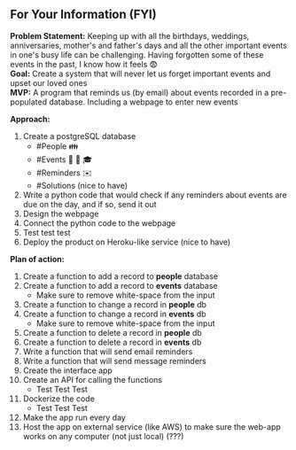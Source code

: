 ## For Your Information (FYI)

**Problem Statement:**  Keeping up with all the birthdays, weddings, anniversaries, mother's and father's days and all the other important events in one's busy life can be challenging. Having forgotten some of these events in the past, I know how it feels :fearful:  
**Goal:**  Create a system that will never let us forget important events and upset our loved ones   
**MVP:**  A program that reminds us (by email) about events recorded in a pre-populated database. Including a webpage to enter new events  

**Approach:**   
1. Create a postgreSQL database
	* #People :family:
	* #Events :gift: :wedding: :mortar_board:
	* #Reminders :envelope:
	* #Solutions (nice to have)
2. Write a python code that would check if any reminders about events are due on the day, and if so, send it out
3. Design the webpage
4. Connect the python code to the webpage
5. Test test test
6. Deploy the product on Heroku-like service (nice to have)


**Plan of action:**
1. Create a function to add a record to **people** database
2. Create a function to add a record to **events** database
	* Make sure to remove white-space from the input
3. Create a function to change a record in **people** db
4. Create a function to change a record in **events** db
	* Make sure to remove white-space from the input
5. Create a function to delete a record in **people** db
6. Create a function to delete a record in **events** db
7. Write a function that will send email reminders
8. Write a function that will send message reminders
9. Create the interface app
10. Create an API for calling the functions
	* Test Test Test
11. Dockerize the code
	* Test Test Test
12. Make the app run every day
13. Host the app on external service (like AWS) to make sure the web-app works on any computer (not just local) (???)
